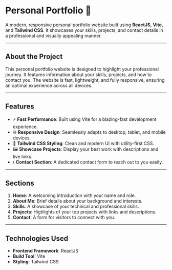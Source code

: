 # Personal Portfolio 🚀  
A modern, responsive personal portfolio website built using **ReactJS**, **Vite**, and **Tailwind CSS**. It showcases your skills, projects, and contact details in a professional and visually appealing manner.

---


## About the Project
This personal portfolio website is designed to highlight your professional journey. It features information about your skills, projects, and how to contact you. The website is fast, lightweight, and fully responsive, ensuring an optimal experience across all devices.

---


## Features
- ⚡ **Fast Performance**: Built using Vite for a blazing-fast development experience.
- 🌐 **Responsive Design**: Seamlessly adapts to desktop, tablet, and mobile devices.
- 🎨 **Tailwind CSS Styling**: Clean and modern UI with utility-first CSS.
- 🖼️ **Showcase Projects**: Display your best work with descriptions and live links.
- 📞 **Contact Section**: A dedicated contact form to reach out to you easily.

---

## Sections
1. **Home**: A welcoming introduction with your name and role.
2. **About Me**: Brief details about your background and interests.
3. **Skills**: A showcase of your technical and professional skills.
4. **Projects**: Highlights of your top projects with links and descriptions.
5. **Contact**: A form for visitors to connect with you.

---

## Technologies Used
- **Frontend Framework**: ReactJS
- **Build Tool**: Vite
- **Styling**: Tailwind CSS
